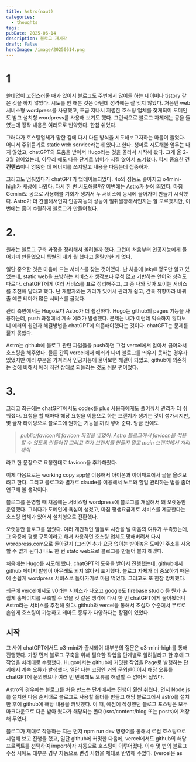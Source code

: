 ```yaml
---
title: Astro(naut)
categories:
  - thoughts
tags: 
pubDate: 2025-06-14
description: 블로그 재시작
draft: False
heroImage: /image/20250614.png
---
```

# 1
쓸데없이 고집스러울 때가 있어서 블로그도 주변에서 많이들 하는 네이버나 tistory 같은 것을 하지 않았다. 시도를 안 해본 것은 아닌데 성격에는 잘 맞지 않았다. 처음엔 web 서비스형 wordpress를 사용했고, 조금 지나서 저렴한 호스팅 업체를 찾게되어 도메인도 받고 설치형 wordpress를 사용해 보기도 했다. 그런식으로 블로그 자체에는 공을 들였는데 정작 내용은 여러모로 빈약했다. 한참 쉬었다. 

그러다가 호스팅업체가 망한 김에 다시 다른 방식을 시도해보고자하는 마음이 들었다. 어디서 주워듣기로 static web service라는게 있다고 한다. 생짜로 시도해볼 엄두는 나지 않았고, chatGPT의 도움을 받아서 Hugo라는 것을 골라서 시작해 봤다. 그게 올 2-3월 경이었는데, 아무리 해도 다음 단계로 넘어가 지질 않아서 포기했다. 역시 중요한 건 **컨텐츠**이니 엉뚱한 데 에너지를 쓰지말고 내용을 다듬는데 집중하자.

그러고도 멈춰있다가 chatGPT가 업데이트되었다. 4o의 성능도 좋아지고 o4mini-high가 세상에 나왔다. 다시 한 번 시도해볼까? 이번에는 Astro가 눈에 띄었다. 마침 Gemini도 공으로 사용해볼 기회가 생겨서 두 서비스에 동시에 물어가며 만들기 시작했다. Astro가 더 간결해서인지 인공지능의 성능이 일취월장해서인지는 잘 모르겠지만, 이번에는 좀더 수월하게 블로그가 만들어졌다.

# 2.
원래는 블로그 구축 과정을 정리해서 올려볼까 했다. 그런데 처음부터 인공지능에게 물어가며 만들었으니 특별히 내가 뭘 했다고 올릴만한 게 없다.

일단 중요한 것은 마음에 드는 서비스를 찾는 것이겠다. 난 처음에 jekyll 정도만 알고 있었는데, static web을 표방하는 서비스가 생각보다 무척 많고 기반하는 언어와 성격도 다르다. chatGPT에게 여러 서비스를 표로 정리해주고, 그 중 나와 맞아 보이는 서비스를 추천해 달라고 했다. 난 개발자와는 거리가 있어서 관리가 쉽고, 간혹 취향따라 바꿔줄 예쁜 테마가 많은 서비스를 골랐다.

관리 측면에서는 Hugo보다 Astro가 더 쉽긴하다. Hugo는 github의 pages 기능을 사용하는데, push 과정에서 계속 에러가 발생했다. 문제는 내가 이런데 익숙하지 않다보니 에러의 원인과 해결방법을 chatGPT에 의존해야했다는 것이다. chatGPT는 문제를 풀지 못했다.

Astro는 github에 블로그 관련 파일들을 push하면 그걸 vercel에서 알아서 긁어와서 호스팅을 해주었다. 물론 간혹 vercel에서 에러가 나며 블로그를 띄우지 못하는 경우가 있었지만 에러 부분을 가져와서 인공지능에 물어보면 해결이 되었고, github에 의존하는 것에 비해서 에러 직전 상태로 되돌리는 것도 쉬운 편이었다.

# 3.
그리고 최근에는 chatGPT에서도 codex를 plus 사용자에게도 풀어줘서 관리가 더 쉬워졌다. 요청을 할 때마다 해당 요청을 이름으로 하는 브랜치가 생기는 것이 성가시지만, 몇 글자 타이핑으로 블로그에 원하는 기능을 끼워 넣어 준다. 방금 전에도

> *public/favicon에 favicon 파일을 넣었어. Astro 블로그에서 favicon을 적용할 수 있도록 만들어줘 그리고 추가 브랜치를 만들지 말고 main 브랜치에서 처리해줘*

라고 한 문장으로 요청한대로 favicon을 추가해줬다.

이제 다음으로는 working copy app을 이용해서 아이폰과 아이패드에서 글을 올려보려고 한다. 그리고 블로그와 별개로 claude를 이용해서 노트와 할일 관리하는 법을 좀더 연구해 볼 생각이다.



블로그를 운영할 때 처음에는 서비스형 wordpress에 블로그를 개설해서 꽤 오랫동안 운영했다. 그러다가 도메인에 욕심이 생겼고, 마침 평생요금제로 서비스를 제공한다는 호스팅 업체가 있어서 설치형으로 전환했다.

오랫동안 블로그를 멈췄다. 여러 개인적인 일들로 시간을 낼 마음의 여유가 부족했는데, 그 와중에 평생 구독이라고 해서 사용하던 호스팅 업체도 망해버려서 다시 wordpress.com으로 돌아갈지 (그러면 추가 요금 없이는 받아놓은 도메인 주소를 사용할 수 없게 된다.) 나도 한 번 statc web으로 블로그를 만들어 볼지 해맸다.

처음에는 Hugo를 시도해 봤다. chatGPT의 도움을 받아서 진행했는데, github에서 github 페이지 발행이 아무래도 되지 않아서 포기했다. 블로그 자체가 더 중요하기 때문에 손쉽게 wordpress 서비스로 돌아가기로 마음 먹었다. 그러고도 또 한참 방치했다.

최근에 vercel에서도 v0라는 서비스가 나오고 google도 firebase studio 등 뭔가 손쉽게 홈페이지를 구축할 수 있을 것 같은 생각에 다시 한 번 chatGPT에게 물어봤더니 Astro라는 서비스를 추천해 줬다. github와 vercel을 통해서 초심자 수준에서 무료로 손쉽게 호스팅이 가능하고 테마도 종류가 다양하다는 장점이 있었다.

## 시작
그 사이 chatGPT에서도 o3-mini가 출시되어 대부분의 질문은 o3-mini-high를 통해 진행했다. 가장 먼저 블로그 구축을 위해 필요한 작업을 단계별로 알려달라고 한 후에 그 작업을 차례대로 수행했다. Hugo에서는 github에 커밋한 작업을 Page로 발행하는 단계에서 계속 오류가 발생했다. 일단 나는 코딩엔 거의 문외한이어서 해당 오류를 chatGPT에 문의했으나 여러 번 반복해도 오류를 해결할 수 없어서 접었다.

Astro의 경우에는 블로그를 처음 만드는 단계에서는 진행이 훨씬 쉬웠다. 먼저 Node.js를 설치한 다음 순서대로 블로그로 사용할 폴더를 만들고 해당 블로그에서 astro를 설치한 후에 github에 해당 내용을 커밋했다. 이 때, 예전에 작성했던 블로그 포스팅은 모두 마크다운으로 다운 받아 뒀다가 해당되는 폴더(/src/content/blog 또는 posts)에 저장해 두었다.

블로그가 제대로 작동하는 지는 먼저 npm run dev 명령어를 통해서 로컬 호스팅으로 시험해 보고 진행을 했고, 일단 github에 커밋한 다음에, vercel에서도 github의 해당 프로젝트를 선택하여 import하자 자동으로 호스팅이 이루어졌다. 이후 몇 번의 블로그 수정 시에도 대부분 경우 자동으로 변경 사항을 제대로 반영해 주었다. (vercel은 as